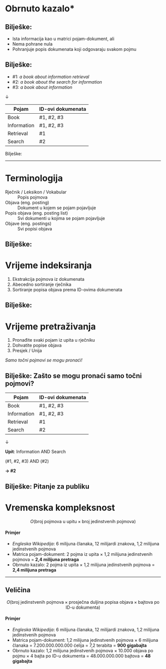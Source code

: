 # Obrnuto kazalo*


Bilješke:
---

* Ista informacija kao u matrici pojam-dokument, ali
* Nema pohrane nula
* Pohranjuje popis dokumenata koji odgovaraju svakom pojmu

Bilješke:
---

<!-- .slide: class="audience-question" -->

* \#1: _a book about information retrieval_
* \#2: _a book about the search for information_
* \#3: _a book about information_

&darr;

| Pojam        | ID-ovi dokumenata                              |
|--------------|------------------------------------------------|
| Book         | #1, #2, #3 <!-- .element: class="fragment" --> |
| Information  | #1, #2, #3 <!-- .element: class="fragment" --> |
| Retrieval    | #1         <!-- .element: class="fragment" --> |
| Search       | #2         <!-- .element: class="fragment" --> |

Bilješke: 

---
# Terminologija

<dl>
  <dt>Rječnik / Leksikon / Vokabular</dt><!-- .element: class="fragment" data-fragment-index="1" -->
  <dd>Popis pojmova</dd><!-- .element: class="fragment" data-fragment-index="1" -->

  <dt>Objava (eng. posting)</dt><!-- .element: class="fragment" data-fragment-index="2" -->
  <dd>Dokument u kojem se pojam pojavljuje</dd><!-- .element: class="fragment" data-fragment-index="2" -->

  <dt>Popis objava (eng. posting list)</dt><!-- .element: class="fragment" data-fragment-index="3" -->
  <dd>Svi dokumenti u kojima se pojam pojavljuje</dd><!-- .element: class="fragment" data-fragment-index="3" -->

  <dt>Objave (eng. postings)</dt><!-- .element: class="fragment" data-fragment-index="4" -->
  <dd>Svi popisi objava</dd><!-- .element: class="fragment" data-fragment-index="4" -->
</dl>

Bilješke:
---

# Vrijeme indeksiranja

1. Ekstrakcija pojmova iz dokumenata
2. Abecedno sortiranje rječnika
3. Sortiranje popisa objava prema ID-ovima dokumenata

Bilješke:
---

<!-- .slide: class="audience-question" -->

# Vrijeme pretraživanja

1. Pronađite svaki pojam iz upita u rječniku
2. Dohvatite popise objava
3. Presjek / Unija

*Samo točni pojmovi se mogu pronaći!*

Bilješke: Zašto se mogu pronaći samo točni pojmovi?
---

<!-- .slide: class="audience-question" -->

| Pojam                                                                                               | ID-ovi dokumenata                                                                           |
|----------------------------------------------------------------------------------------------------|-------------------------------------------------------------------------------------------|
| Book                                                                                               | #1, #2, #3                                                                                |
| <span>Information</span><!-- .element: class="fragment highlight-blue" data-fragment-index="2" --> | #1, #2, #3 <!-- .element: class="fragment highlight-blue" data-fragment-index="2" -->     |
| Retrieval                                                                                          | #1                                                                                        |
| <span>Search</span><!-- .element: class="fragment highlight-blue" data-fragment-index="3" -->      | #2 <!-- .element: class="fragment highlight-blue" data-fragment-index="3" -->             |

&darr;

&shy;<!-- .element: class="fragment" data-fragment-index="1" -->**Upit**:
<span>Information</span><!-- .element: class="fragment highlight-blue" data-fragment-index="2" -->
AND
<span>Search</span><!-- .element: class="fragment highlight-blue" data-fragment-index="3" -->

(#1, #2, #3) AND (#2)<!-- .element: class="fragment fade-in" -->

**&rarr; #2**<!-- .element: class="fragment fade-in" -->

Bilješke: Pitanje za publiku
---

# Vremenska kompleksnost

$$O(\text{broj pojmova u upitu} \times \text{broj jedinstvenih pojmova})$$<!-- .element: class="fragment" data-fragment-index="1" -->

#### <!-- .element: class="fragment" data-fragment-index="1" -->Primjer

* &shy;<!-- .element: class="fragment" data-fragment-index="1" -->*Engleska Wikipedija*: 6 milijuna članaka, 12 milijardi znakova, 1,2 milijuna
  jedinstvenih pojmova
* &shy;<!-- .element: class="fragment" data-fragment-index="1" -->Matrica pojam-dokument: 2 pojma iz upita &times; 1,2 milijuna
  jedinstvenih pojmova = **2,4 milijuna pretraga**
* &shy;<!-- .element: class="fragment" data-fragment-index="2" -->Obrnuto kazalo: 2 pojma iz upita &times; 1,2 milijuna
  jedinstvenih pojmova = **2,4 milijuna pretraga**

---

<!-- .slide: class="audience-question" -->

## Veličina

$$O(\text{broj jedinstvenih pojmova} \times \text{prosječna duljina popisa objava} \times \text{bajtova po ID-u dokumenta})$$<!-- .element: class="fragment" data-fragment-index="1" -->

#### <!-- .element: class="fragment" data-fragment-index="2" -->Primjer

* &shy;<!-- .element: class="fragment" data-fragment-index="2" -->*Engleska Wikipedija*: 6 milijuna članaka, 12 milijardi znakova, 1,2 milijuna
  jedinstvenih pojmova
* &shy;<!-- .element: class="fragment" data-fragment-index="2" -->Matrica pojam-dokument: 1,2 milijuna jedinstvenih pojmova &times; 6 milijuna
  članaka = 7.200.000.000.000 ćelija = 7,2 terabita = **900 gigabajta**
* &shy;<!-- .element: class="fragment" data-fragment-index="3" -->Obrnuto kazalo: 1,2 milijuna jedinstvenih pojmova &times; 10.000
  objava po pojmu &times; 4 bajta po ID-u dokumenta = 48.000.000.000 bajtova = **48 gigabajta**
